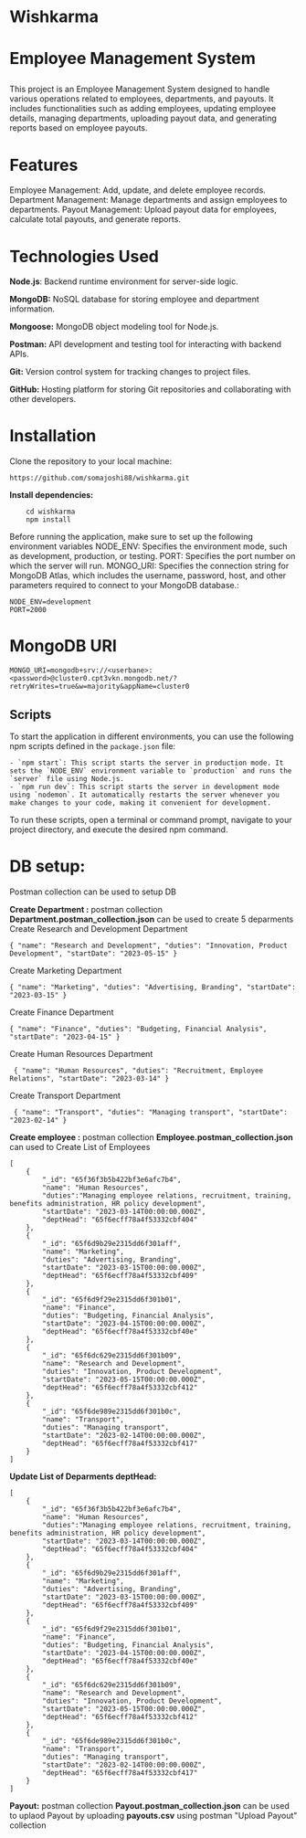 # Wishkarma
# Employee Management System </p>
This project is an Employee Management System designed to handle various operations related to employees, departments, and payouts. It includes functionalities such as adding employees, updating employee details, managing departments, uploading payout data, and generating reports based on employee payouts.

# Features
Employee Management: Add, update, and delete employee records.
Department Management: Manage departments and assign employees to departments.
Payout Management: Upload payout data for employees, calculate total payouts, and generate reports.

# Technologies Used
**Node.js**: Backend runtime environment for server-side logic.</p>
**MongoDB:** NoSQL database for storing employee and department information.</p>
**Mongoose:** MongoDB object modeling tool for Node.js.</p>
**Postman:** API development and testing tool for interacting with backend APIs.</p>
**Git:** Version control system for tracking changes to project files.</p>
**GitHub:** Hosting platform for storing Git repositories and collaborating with other developers.</p>

# Installation
Clone the repository to your local machine:</p>
```https://github.com/somajoshi88/wishkarma.git``` </p>
**Install dependencies:** </p>
```
    cd wishkarma
    npm install 
```

Before running the application, make sure to set up the following environment variables
NODE_ENV: Specifies the environment mode, such as development, production, or testing.
PORT: Specifies the port number on which the server will run.
MONGO_URI: Specifies the connection string for MongoDB Atlas, which includes the username, password, host, and other parameters required to connect to your MongoDB database.:

```
NODE_ENV=development
PORT=2000
```

# MongoDB URI
```
MONGO_URI=mongodb+srv://<userbane>:<password>@cluster0.cpt3vkn.mongodb.net/?retryWrites=true&w=majority&appName=cluster0
```

## Scripts

To start the application in different environments, you can use the following npm scripts defined in the `package.json` file:
```
- `npm start`: This script starts the server in production mode. It sets the `NODE_ENV` environment variable to `production` and runs the `server` file using Node.js.
- `npm run dev`: This script starts the server in development mode using `nodemon`. It automatically restarts the server whenever you make changes to your code, making it convenient for development. 
```

To run these scripts, open a terminal or command prompt, navigate to your project directory, and execute the desired npm command.



# DB setup:
Postman collection can be used to setup DB </p>
**Create Department :** postman collection **Department.postman_collection.json** can be used to create 5 deparments
    Create Research and Development Department </p>
    ```{
        "name": "Research and Development",
        "duties": "Innovation, Product Development",
        "startDate": "2023-05-15"
    }``` </p>
    Create Marketing Department </p>
    ```{
        "name": "Marketing",
        "duties": "Advertising, Branding",
        "startDate": "2023-03-15"
    }``` </p>
    Create Finance Department </p>
    ```{
        "name": "Finance",
        "duties": "Budgeting, Financial Analysis",
        "startDate": "2023-04-15"
    }``` </p>
    Create Human Resources Department </p>
    ``` {
        "name": "Human Resources",
        "duties": "Recruitment, Employee Relations",
        "startDate": "2023-03-14"
    }``` </p>
    Create Transport Department</p>
    ``` {
        "name": "Transport",
        "duties": "Managing transport",
        "startDate": "2023-02-14"
    }``` </p>

**Create employee :** postman collection **Employee.postman_collection.json** can used to Create List of Employees</p>
```
[
    {
        "_id": "65f36f3b5b422bf3e6afc7b4",
        "name": "Human Resources",
    	"duties":"Managing employee relations, recruitment, training, benefits administration, HR policy development",
        "startDate": "2023-03-14T00:00:00.000Z",
        "deptHead": "65f6ecff78a4f53332cbf404"
    },
    {
        "_id": "65f6d9b29e2315dd6f301aff",
        "name": "Marketing",
        "duties": "Advertising, Branding",
        "startDate": "2023-03-15T00:00:00.000Z",
        "deptHead": "65f6ecff78a4f53332cbf409"
    },
    {
        "_id": "65f6d9f29e2315dd6f301b01",
        "name": "Finance",
        "duties": "Budgeting, Financial Analysis",
        "startDate": "2023-04-15T00:00:00.000Z",
        "deptHead": "65f6ecff78a4f53332cbf40e"
    },
    {
        "_id": "65f6dc629e2315dd6f301b09",
        "name": "Research and Development",
        "duties": "Innovation, Product Development",
        "startDate": "2023-05-15T00:00:00.000Z",
        "deptHead": "65f6ecff78a4f53332cbf412"
    },
    {
        "_id": "65f6de989e2315dd6f301b0c",
        "name": "Transport",
        "duties": "Managing transport",
        "startDate": "2023-02-14T00:00:00.000Z",
        "deptHead": "65f6ecff78a4f53332cbf417"
    }
]
``` 
</p>

**Update List of Deparments deptHead:**</p>
```
[
    {
        "_id": "65f36f3b5b422bf3e6afc7b4",
        "name": "Human Resources",
    	"duties":"Managing employee relations, recruitment, training, benefits administration, HR policy development",
        "startDate": "2023-03-14T00:00:00.000Z",
        "deptHead": "65f6ecff78a4f53332cbf404"
    },
    {
        "_id": "65f6d9b29e2315dd6f301aff",
        "name": "Marketing",
        "duties": "Advertising, Branding",
        "startDate": "2023-03-15T00:00:00.000Z",
        "deptHead": "65f6ecff78a4f53332cbf409"
    },
    {
        "_id": "65f6d9f29e2315dd6f301b01",
        "name": "Finance",
        "duties": "Budgeting, Financial Analysis",
        "startDate": "2023-04-15T00:00:00.000Z",
        "deptHead": "65f6ecff78a4f53332cbf40e"
    },
    {
        "_id": "65f6dc629e2315dd6f301b09",
        "name": "Research and Development",
        "duties": "Innovation, Product Development",
        "startDate": "2023-05-15T00:00:00.000Z",
        "deptHead": "65f6ecff78a4f53332cbf412"
    },
    {
        "_id": "65f6de989e2315dd6f301b0c",
        "name": "Transport",
        "duties": "Managing transport",
        "startDate": "2023-02-14T00:00:00.000Z",
        "deptHead": "65f6ecff78a4f53332cbf417"
    }
]
```
</p>

**Payout:** postman collection **Payout.postman_collection.json** can be used to
uplaod Payout by uploading **payouts.csv** using postman "Upload Payout" collection
